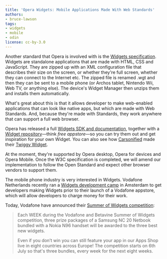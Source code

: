 ```yaml
---
title: 'Opera Widgets: Mobile Applications Made With Web Standards'
authors:
- bruce-lawson
tags:
- widgets
- mobile
- odin
license: cc-by-3.0
---
```


<p>Another standard that Opera is involved with is the <a href="http://www.w3.org/TR/widgets/" target="_blank">Widgets specification</a>. Widgets are standalone applications that are made with <abbr>HTML</abbr>, <abbr>CSS</abbr> and JavaScript. They are zipped up with an <abbr>XML</abbr> configuration file  that describes their size on the screen, or whether they&#39;re full screen, whether they can connect to the Internet etc. The zipped file is renamed .wgt and then they can be sent to a mobile phone (or Archos tablet, Nintendo Wii, Web TV, or anything else). The device&#39;s Widget Manager then unzips them and installs them automatically.</p>
<p>What&#39;s great about this is that it allows developer to make web-enabled applications that can look like native apps, but which are made with Web Standards. And, because they&#39;re made with Standards, they work anywhere that can support a full web browser.</p>
<p>Opera has released a full <a href="http://dev.opera.com/articles/view/opera-widgets-sdk/">Widgets SDK and documentation</a>, together with a  <a href="http://widgets.opera.com/">Widget repository</a>—think <em>free appstore</em>—so you can try them out and get inspiration for your own Widget. You can also see how <a href="http://carsonified.com">Carsonified</a> made their <a href="http://twiggy.carsonified.com">Twiggy Widget</a>.</p>
<p>At the moment, they&#39;re supported by Opera desktop, Opera for devices and Opera Mobile. Once the <abbr>W3C</abbr> specification is completed, we will amend our implementation to follow the Open Standard and expect other browser vendors to support them.</p>
<p>The mobile phone industry is very interested in Widgets. Vodafone Netherlands recently ran a <a href="http://widgetdevcamp.nl/">Widgets development camp</a> in Amsterdam to get developers making Widgets prior to their launch of a Vodafone appstore, which will allow developers to charge money for their work.</p>
<p>Today, Vodafone have announced their <a href="http://www.betavine.net/summer/summer.html">Summer of Widgets competition</a>:</p>
<blockquote cite="http://www.betavine.net/summer/summer.html"><p>Each WEEK during the Vodafone and Betavine Summer of Widgets competition, three prize packages of a Samsung NC 20 Netbook bundled with a Nokia N96 handset will be awarded to the three best new widgets.</p>

<p>Even if you don’t win you can still feature your app in our Apps Shop live in eight countries across Europe! The competition starts on 6th July so that&#39;s three bundles, every week for the next eight weeks.</p></blockquote>
